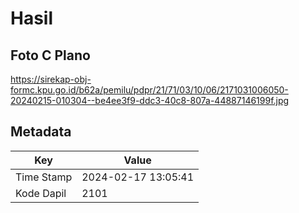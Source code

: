 # Hasil

## Foto C Plano

https://sirekap-obj-formc.kpu.go.id/b62a/pemilu/pdpr/21/71/03/10/06/2171031006050-20240215-010304--be4ee3f9-ddc3-40c8-807a-44887146199f.jpg


## Metadata

| Key        | Value               |
| ---------- | ------------------- |
| Time Stamp | 2024-02-17 13:05:41 |
| Kode Dapil | 2101                |




